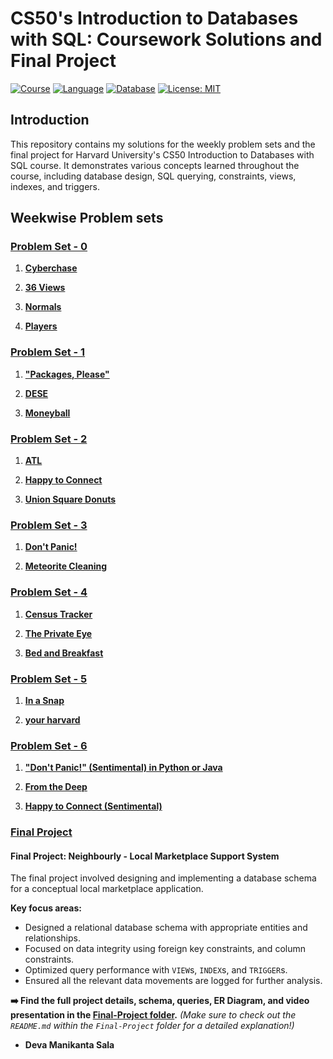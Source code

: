 # CS50's Introduction to Databases with SQL: Coursework Solutions and Final Project

[![Course](https://img.shields.io/badge/Course-CS50%20SQL-blue)](https://cs50.harvard.edu/sql/) [![Language](https://img.shields.io/badge/Language-SQL-orange)]() [![Database](https://img.shields.io/badge/Database-SQLite-blue?logo=sqlite&logoColor=white)](https://www.sqlite.org/) [![License: MIT](https://img.shields.io/badge/License-MIT-yellow.svg)](https://opensource.org/licenses/MIT)

## Introduction
This repository contains my solutions for the weekly problem sets and the final project for Harvard University's CS50 Introduction to Databases with SQL course. It demonstrates various concepts learned throughout the course, including database design, SQL querying, constraints, views, indexes, and triggers.

## Weekwise Problem sets

### [Problem Set - 0](./Week-0)

1. [**Cyberchase**](./Week-0/1-cyberchase)

2. [**36 Views**](./Week-0/2.1-views)

3. [**Normals**](./Week-0/2.2-normals)

4. [**Players**](./Week-0/3-players)

### [Problem Set - 1](./Week-1)

1. [**"Packages, Please"**](./Week-1/1-packages)

2. [**DESE**](./Week-1/2-dese)

3. [**Moneyball**](./Week-1/3-moneyball)

### [Problem Set - 2](./Week-2)

1. [**ATL**](./Week-2/1-atl)

2. [**Happy to Connect**](./Week-2/2-connect)

3. [**Union Square Donuts**](./Week-2/3-donuts)

### [Problem Set - 3](./Week-3)

1. [**Don't Panic!**](./Week-3/1-dont-panic)

2. [**Meteorite Cleaning**](./Week-3/2-meteorites)

### [Problem Set - 4](./Week-4)

1. [**Census Tracker**](./Week-4/1-Census)

2. [**The Private Eye**](./Week-4/2-private)

3. [**Bed and Breakfast**](./Week-4/3-bnb)

### [Problem Set - 5](./Week-5)

1. [**In a Snap**](./Week-5/1-snap)

2. [**your harvard**](./Week-6/2-harvard)

### [Problem Set - 6](./Week-6)

1. [**"Don't Panic!" (Sentimental) in Python or Java**](./Week-6/1-dont-panic-python)

2. [**From the Deep**](./Week-6/2-deep)

3. [**Happy to Connect (Sentimental)**](./Week-6/3-sentimental-connect)

### [Final Project](./Final-Project)

#### Final Project: Neighbourly - Local Marketplace Support System

The final project involved designing and implementing a database schema for a conceptual local marketplace application.

**Key focus areas:**
* Designed a relational database schema with appropriate entities and relationships.
* Focused on data integrity using foreign key constraints, and column constraints.
* Optimized query performance with `VIEW`s, `INDEX`s, and `TRIGGER`s.	
* Ensured all the relevant data movements are logged for further analysis.

**➡️ Find the full project details, schema, queries, ER Diagram, and video presentation in the [Final-Project folder](./Final-Project/).**
*(Make sure to check out the `README.md` within the `Final-Project` folder for a detailed explanation!)*

- **Deva Manikanta Sala**